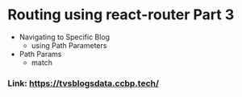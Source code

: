 # Routing using react-router Part 3

- Navigating to Specific Blog
  - using Path Parameters
- Path Params
  - match

### Link: https://tvsblogsdata.ccbp.tech/

